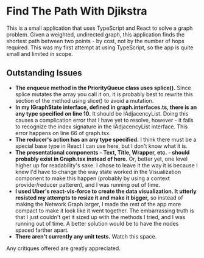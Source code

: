 # Find The Path With Djikstra

This is a small application that uses TypeScript and React to solve a graph problem. Given a weighted, undirected graph, this application finds the shortest path between two points - by cost, not by the number of hops required. This was my first attempt at using TypeScript, so the app is quite small and limited in scope.

## Outstanding Issues

- **The enqueue method in the PriorityQueue class uses splice().** Since splice mutates the array you call it on, it is probably best to rewrite this section of the method using slice() to avoid a mutation.
- **In my IGraphState interface, defined in graph.interfaces.ts, there is an any type specified on line 10.** It should be IAdjacencyList. Doing this causes a complication error that I have yet to resolve, however - it fails to recognize the index signature in the IAdjacencyList interface. This error happens on line 66 of graph.tsx.
- **The reducer's action has an any type specified.** I think there must be a special base type in React I can use here, but I don't know what it is.
- **The presentational components - Text, Title, Wrapper, etc. - should probably exist in Graph.tsx instead of here.** Or, better yet, one level higher up for readability's sake. I chose to leave it the way it is because I knew I'd have to change the way state worked in the Visualization component to make this happen (probably by using a context provider/reducer patteren), and I was running out of time.
- **I used Uber's react-vis-force to create the data visualization. It utterly resisted my attempts to resize it and make it bigger,** so instead of making the Network Graph larger, I made the rest of the app more compact to make it look like it went together. The embarrassing truth is that I just couldn't get it sized up with the methods I tried, and I was running out of time. A better solution would be to have the nodes spaced farther apart.
- **There aren't currently any unit tests.** Watch this space.

Any critiques offered are greatly appreciated.
